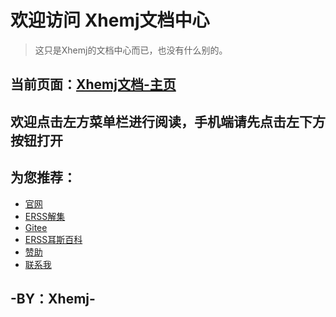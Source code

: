 # 欢迎访问 **Xhemj文档中心**
> 这只是Xhemj的文档中心而已，也没有什么别的。
## 当前页面：[Xhemj文档-主页](/)
## 欢迎点击左方菜单栏进行阅读，手机端请先点击左下方按钮打开
## 为您推荐：
* [官网](/)
* [ERSS解集](/Solve/)  
* [Gitee](https://gitee.com/xhemj)
* [ERSS耳斯百科](/ERSS-Wiki/)
* [赞助](/p/pay)
* [联系我](mailto:xhemj2680@163.com)
## -BY：Xhemj-
<!-- social-share -->
<div id="social-share" style="text-align: center;">
<link rel="stylesheet" href="https://cdnjs.cloudflare.com/ajax/libs/social-share.js/1.0.16/css/share.min.css">
<div class="social-share"></div>
<script type="text/javascript" src="https://cdnjs.cloudflare.com/ajax/libs/social-share.js/1.0.16/js/social-share.min.js"></script>
<script>var cfg = {
sites: ['qq', 'qzone', 'wechat', 'weibo', 'facebook', 'twitter'],
image: "https://xhemj.gitee.io/logo.png",
wechatQrcodeTitle: "分享",wechatQrcodeHelper: "使用微信扫一扫分享"}
</script>
<script>
socialShare('.social-share', cfg);
</script>
</div>
<!-- social-share end-->